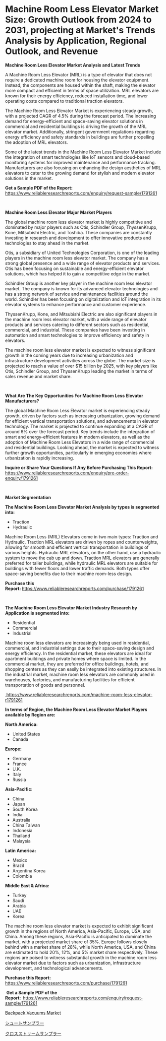<p><h1>Machine Room Less Elevator Market Size: Growth Outlook from 2024 to 2031, projecting at Market's Trends Analysis by Application, Regional Outlook, and Revenue</h1></p><p><strong>Machine Room Less Elevator Market Analysis and Latest Trends</strong></p>
<p><p>A Machine Room Less Elevator (MRL) is a type of elevator that does not require a dedicated machine room for housing the elevator equipment. Instead, the components are housed within the shaft, making the elevator more compact and efficient in terms of space utilization. MRL elevators are known for their energy efficiency, reduced installation time, and lower operating costs compared to traditional traction elevators.</p><p>The Machine Room Less Elevator Market is experiencing steady growth, with a projected CAGR of 4.5% during the forecast period. The increasing demand for energy-efficient and space-saving elevator solutions in commercial and residential buildings is driving the growth of the MRL elevator market. Additionally, stringent government regulations regarding energy efficiency and safety standards in buildings are further propelling the adoption of MRL elevators.</p><p>Some of the latest trends in the Machine Room Less Elevator Market include the integration of smart technologies like IoT sensors and cloud-based monitoring systems for improved maintenance and performance tracking. Manufacturers are also focusing on enhancing the design aesthetics of MRL elevators to cater to the growing demand for stylish and modern elevator solutions in the market.</p></p>
<p><strong>Get a Sample PDF of the Report:&nbsp;</strong> <a href="https://www.reliableresearchreports.com/enquiry/request-sample/1791261">https://www.reliableresearchreports.com/enquiry/request-sample/1791261</a></p>
<p>&nbsp;</p>
<p><strong>Machine Room Less Elevator Major Market Players</strong></p>
<p><p>The global machine room less elevator market is highly competitive and dominated by major players such as Otis, Schindler Group, ThyssenKrupp, Kone, Mitsubishi Electric, and Toshiba. These companies are constantly investing in research and development to offer innovative products and technologies to stay ahead in the market.</p><p>Otis, a subsidiary of United Technologies Corporation, is one of the leading players in the machine room less elevator market. The company has a strong global presence and a wide range of elevator products and services. Otis has been focusing on sustainable and energy-efficient elevator solutions, which has helped it to gain a competitive edge in the market.</p><p>Schindler Group is another key player in the machine room less elevator market. The company is known for its advanced elevator technologies and has a strong network of service and maintenance facilities around the world. Schindler has been focusing on digitalization and IoT integration in its elevator systems to enhance performance and customer experience.</p><p>ThyssenKrupp, Kone, and Mitsubishi Electric are also significant players in the machine room less elevator market, with a wide range of elevator products and services catering to different sectors such as residential, commercial, and industrial. These companies have been investing in automation and smart technologies to improve efficiency and safety in elevators.</p><p>The machine room less elevator market is expected to witness significant growth in the coming years due to increasing urbanization and infrastructure development activities across the globe. The market size is projected to reach a value of over $15 billion by 2025, with key players like Otis, Schindler Group, and ThyssenKrupp leading the market in terms of sales revenue and market share.</p></p>
<p>&nbsp;</p>
<p><strong>What Are The Key Opportunities For Machine Room Less Elevator Manufacturers?</strong></p>
<p><p>The global Machine Room Less Elevator market is experiencing steady growth, driven by factors such as increasing urbanization, growing demand for efficient vertical transportation solutions, and advancements in elevator technology. The market is projected to continue expanding at a CAGR of around 6% over the forecast period. Key trends include the integration of smart and energy-efficient features in modern elevators, as well as the adoption of Machine Room Less Elevators in a wide range of commercial and residential buildings. Looking ahead, the market is expected to witness further growth opportunities, particularly in emerging economies where urbanization is rapidly increasing.</p></p>
<p><strong>Inquire or Share Your Questions If Any Before Purchasing This Report:</strong> <a href="https://www.reliableresearchreports.com/enquiry/pre-order-enquiry/1791261">https://www.reliableresearchreports.com/enquiry/pre-order-enquiry/1791261</a></p>
<p>&nbsp;</p>
<p><strong>Market Segmentation</strong></p>
<p><strong>The Machine Room Less Elevator Market Analysis by types is segmented into:</strong></p>
<p><ul><li>Traction</li><li>Hydraulic</li></ul></p>
<p><p>Machine Room Less (MRL) Elevators come in two main types: Traction and Hydraulic. Traction MRL elevators are driven by ropes and counterweights, allowing for smooth and efficient vertical transportation in buildings of various heights. Hydraulic MRL elevators, on the other hand, use a hydraulic system to move the cab up and down. Traction MRL elevators are generally preferred for taller buildings, while hydraulic MRL elevators are suitable for buildings with fewer floors and lower traffic demands. Both types offer space-saving benefits due to their machine room-less design.</p></p>
<p><strong>Purchase this Report:&nbsp;</strong><a href="https://www.reliableresearchreports.com/purchase/1791261">https://www.reliableresearchreports.com/purchase/1791261</a></p>
<p>&nbsp;</p>
<p><strong>The Machine Room Less Elevator Market Industry Research by Application is segmented into:</strong></p>
<p><ul><li>Residential</li><li>Commercial</li><li>Industrial</li></ul></p>
<p><p>Machine room less elevators are increasingly being used in residential, commercial, and industrial settings due to their space-saving design and energy efficiency. In the residential market, these elevators are ideal for apartment buildings and private homes where space is limited. In the commercial market, they are preferred for office buildings, hotels, and shopping centers as they can easily be integrated into existing structures. In the industrial market, machine room less elevators are commonly used in warehouses, factories, and manufacturing facilities for efficient transportation of goods and personnel.</p></p>
<p><a href="https://www.reliableresearchreports.com/machine-room-less-elevator-r1791261">&nbsp;https://www.reliableresearchreports.com/machine-room-less-elevator-r1791261</a></p>
<p><strong>In terms of Region, the Machine Room Less Elevator Market Players available by Region are:</strong></p>
<p>
    <p> <strong> North America: </strong>
        <ul>
            <li>United States</li>
            <li>Canada</li>
        </ul>
        </p> 
    <p> <strong> Europe: </strong>
        <ul>
            <li>Germany</li>
            <li>France</li>
            <li>U.K.</li>
            <li>Italy</li>
            <li>Russia</li>
        </ul>
        </p> 
    <p> <strong> Asia-Pacific: </strong>
        <ul>
            <li>China</li>
            <li>Japan</li>
            <li>South Korea</li>
            <li>India</li>
            <li>Australia</li>
            <li>China Taiwan</li>
            <li>Indonesia</li>
            <li>Thailand</li>
            <li>Malaysia</li>
        </ul>
        </p> 
    <p> <strong> Latin America: </strong>
        <ul>
            <li>Mexico</li>
            <li>Brazil</li>
            <li>Argentina Korea</li>
            <li>Colombia</li>
        </ul>
        </p> 
    <p> <strong> Middle East & Africa: </strong>
        <ul>
            <li>Turkey</li>
            <li>Saudi</li>
            <li>Arabia</li>
            <li>UAE</li>
            <li>Korea</li>
        </ul>
    </p>
    </p>
<p><p>The machine room less elevator market is expected to exhibit significant growth in the regions of North America, Asia-Pacific, Europe, USA, and China. Among these regions, Asia-Pacific is anticipated to dominate the market, with a projected market share of 35%. Europe follows closely behind with a market share of 28%, while North America, USA, and China are estimated to hold 20%, 12%, and 5% market share respectively. These regions are poised to witness substantial growth in the machine room less elevator market due to factors such as urbanization, infrastructure development, and technological advancements.</p></p>
<p><strong>Purchase this Report: </strong><a href="https://www.reliableresearchreports.com/purchase/1791261">https://www.reliableresearchreports.com/purchase/1791261</a></p>
<p>&nbsp;<strong>Get a Sample PDF of the Report:&nbsp;&nbsp;</strong><a href="https://www.reliableresearchreports.com/enquiry/request-sample/1791261">https://www.reliableresearchreports.com/enquiry/request-sample/1791261</a></p>
<p><strong></strong></p>
<p><p><a href="https://github.com/mbisetmhermsr/Market-Research-Report-List-2/blob/main/backpack-vacuums-market.md">Backpack Vacuums Market</a></p><p><a href="https://github.com/RodHoppe07/Market-Research-Report-List-1/blob/main/259322929516.md">シュートサンプラー</a></p><p><a href="https://github.com/laurenreichert/Market-Research-Report-List-1/blob/main/614436729515.md">クロスストリームサンプラー</a></p></p>